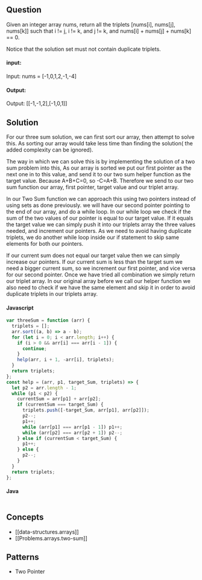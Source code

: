 
## Question

Given an integer array nums, return all the triplets [nums[i], nums[j], nums[k]] such that i != j, i != k, and j != k, and nums[i] + nums[j] + nums[k] == 0.

Notice that the solution set must not contain duplicate triplets.

#### input:

Input: nums = [-1,0,1,2,-1,-4]

#### Output:

Output: [[-1,-1,2],[-1,0,1]]

## Solution

For our three sum solution, we can first sort our array, then attempt to solve this. As sorting our array would take less time than finding the solution( the added complexity can be ignored).

The way in which we can solve this is by implementing the solution of a two sum problem into this, As our array is sorted we put our first pointer as the next one in to this value, and send it to our two sum helper function as the target value. Because A+B+C=0, so -C=A+B. Therefore we send to our two sum function our array, first pointer, target value and our triplet array.

In our Two Sum function we can approach this using two pointers instead of using sets as done previously. we will have our second pointer pointing to the end of our array, and do a while loop. In our while loop we check if the sum of the two values of our pointer is equal to our target value. If it equals the target value we can simply push it into our triplets array the three values needed, and increment our pointers. As we need to avoid having duplicate triplets, we do another while loop inside our if statement to skip same elements for both our pointers.

If our current sum does not equal our target value then we can simply increase our pointers. If our current sum is less than the target sum we need a bigger current sum, so we increment our first pointer, and vice versa for our second pointer. Once we have tried all combination we simply return our triplet array. In our original array before we call our helper function we also need to check if we have the same element and skip it in order to avoid duplicate triplets in our triplets array.

#### Javascript

```javascript
var threeSum = function (arr) {
  triplets = [];
  arr.sort((a, b) => a - b);
  for (let i = 0; i < arr.length; i++) {
    if (i > 0 && arr[i] === arr[i - 1]) {
      continue;
    }
    help(arr, i + 1, -arr[i], triplets);
  }
  return triplets;
};
const help = (arr, p1, target_Sum, triplets) => {
  let p2 = arr.length - 1;
  while (p1 < p2) {
    currentSum = arr[p1] + arr[p2];
    if (currentSum === target_Sum) {
      triplets.push([-target_Sum, arr[p1], arr[p2]]);
      p2--;
      p1++;
      while (arr[p1] === arr[p1 - 1]) p1++;
      while (arr[p2] === arr[p2 + 1]) p2--;
    } else if (currentSum < target_Sum) {
      p1++;
    } else {
      p2--;
    }
  }
  return triplets;
};
```

#### Java

```java

```

## Concepts

- [[data-structures.arrays]]
- [[Problems.arrays.two-sum]]

## Patterns

- Two Pointer
